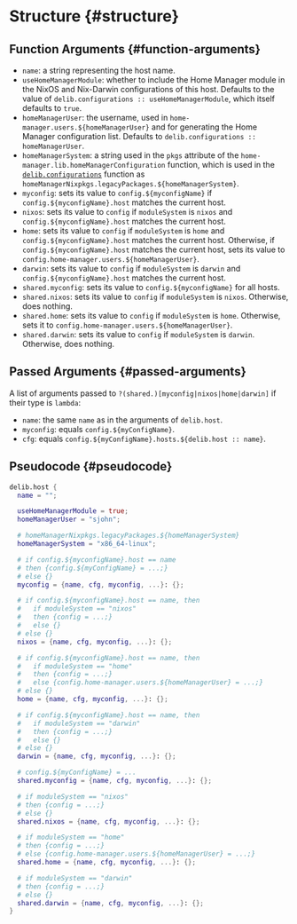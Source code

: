 # Structure {#structure}

## Function Arguments {#function-arguments}
- `name`: a string representing the host name.
- `useHomeManagerModule`: whether to include the Home Manager module in the NixOS and Nix-Darwin configurations of this host. Defaults to the value of `delib.configurations :: useHomeManagerModule`, which itself defaults to `true`.
- `homeManagerUser`: the username, used in `home-manager.users.${homeManagerUser}` and for generating the Home Manager configuration list. Defaults to `delib.configurations :: homeManagerUser`.
- `homeManagerSystem`: a string used in the `pkgs` attribute of the `home-manager.lib.homeManagerConfiguration` function, which is used in the [`delib.configurations`](/configurations/introduction) function as `homeManagerNixpkgs.legacyPackages.${homeManagerSystem}`.
- `myconfig`: sets its value to `config.${myconfigName}` if `config.${myconfigName}.host` matches the current host.
- `nixos`: sets its value to `config` if `moduleSystem` is `nixos` and `config.${myconfigName}.host` matches the current host.
- `home`: sets its value to `config` if `moduleSystem` is `home` and `config.${myconfigName}.host` matches the current host. Otherwise, if `config.${myconfigName}.host` matches the current host, sets its value to `config.home-manager.users.${homeManagerUser}`.
- `darwin`: sets its value to `config` if `moduleSystem` is `darwin` and `config.${myconfigName}.host` matches the current host.
- `shared.myconfig`: sets its value to `config.${myconfigName}` for all hosts.
- `shared.nixos`: sets its value to `config` if `moduleSystem` is `nixos`. Otherwise, does nothing.
- `shared.home`: sets its value to `config` if `moduleSystem` is `home`. Otherwise, sets it to `config.home-manager.users.${homeManagerUser}`.
- `shared.darwin`: sets its value to `config` if `moduleSystem` is `darwin`. Otherwise, does nothing.

## Passed Arguments {#passed-arguments}
A list of arguments passed to `?(shared.)[myconfig|nixos|home|darwin]` if their type is `lambda`:

- `name`: the same `name` as in the arguments of `delib.host`.
- `myconfig`: equals `config.${myConfigName}`.
- `cfg`: equals `config.${myConfigName}.hosts.${delib.host :: name}`.

## Pseudocode {#pseudocode}
```nix
delib.host {
  name = "";

  useHomeManagerModule = true;
  homeManagerUser = "sjohn";

  # homeManagerNixpkgs.legacyPackages.${homeManagerSystem}
  homeManagerSystem = "x86_64-linux";

  # if config.${myconfigName}.host == name
  # then {config.${myConfigName} = ...;}
  # else {}
  myconfig = {name, cfg, myconfig, ...}: {};

  # if config.${myconfigName}.host == name, then
  #   if moduleSystem == "nixos"
  #   then {config = ...;}
  #   else {}
  # else {}
  nixos = {name, cfg, myconfig, ...}: {};

  # if config.${myconfigName}.host == name, then
  #   if moduleSystem == "home"
  #   then {config = ...;}
  #   else {config.home-manager.users.${homeManagerUser} = ...;}
  # else {}
  home = {name, cfg, myconfig, ...}: {};

  # if config.${myconfigName}.host == name, then
  #   if moduleSystem == "darwin"
  #   then {config = ...;}
  #   else {}
  # else {}
  darwin = {name, cfg, myconfig, ...}: {};

  # config.${myConfigName} = ...
  shared.myconfig = {name, cfg, myconfig, ...}: {};

  # if moduleSystem == "nixos"
  # then {config = ...;}
  # else {}
  shared.nixos = {name, cfg, myconfig, ...}: {};

  # if moduleSystem == "home"
  # then {config = ...;}
  # else {config.home-manager.users.${homeManagerUser} = ...;}
  shared.home = {name, cfg, myconfig, ...}: {};

  # if moduleSystem == "darwin"
  # then {config = ...;}
  # else {}
  shared.darwin = {name, cfg, myconfig, ...}: {};
}
```
